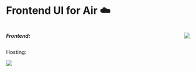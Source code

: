 # Frontend UI for Air ☁️

<h5 style="display: flex; justify-content: space-between; margin: 0; padding: 0;">
<p>Frontend: </p>
  <p><img src="https://img.shields.io/badge/-React-white?style=flat-square&logo=react" /></p>
</h5>

<p>Hosting: </p>
<p><img src="https://img.shields.io/badge/-Firebase-white?style=flat-square&logo=firebase&logoColor=FFCB2D" /></p>
</h5>
